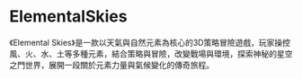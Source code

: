 # ElementalSkies
《Elemental Skies》是一款以天氣與自然元素為核心的3D策略冒險遊戲，玩家操控風、火、水、土等多種元素，結合策略與冒險，改變戰場與環境，探索神秘的星空之門世界，展開一段關於元素力量與氣候變化的傳奇旅程。
